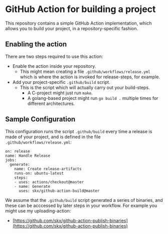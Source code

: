 # GitHub Action for building a project

This repository contains a simple GitHub Action implementation, which allows you to build your project, in a repository-specific fashion.


## Enabling the action

There are two steps required to use this action:

* Enable the action inside your repository.
  * This might mean creating a file `.github/workflows/release.yml` which is where the action is invoked for release-steps, for example.
* Add your project-specific `.github/build` script.
  * This is the script which will actually carry out your build-steps.
    * A C-project might just run `make`.
    * A golang-based project might run `go build .` multiple times for different architectures.


## Sample Configuration

This configuration runs the script `.github/build` every time a release is made of your project, and is defined in the file `.github/workflows/release.yml`:

```
on: release
name: Handle Release
jobs:
  generate:
    name: Create release-artifacts
    runs-on: ubuntu-latest
    steps:
    - uses: actions/checkout@master
    - name: Generate
      uses: skx/github-action-build@master
```

We assume that the `.github/build` script generated a series of binaries, and these can be acccessed by later steps in your workflow.  For example you might use my uploading-action:

* [https://github.com/skx/github-action-publish-binaries](https://github.com/skx/github-action-publish-binaries)
